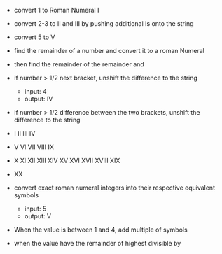 * convert 1 to Roman Numeral I

* convert 2-3 to II and III by pushing additional Is onto the string

* convert 5 to V

* find the remainder of a number and convert it to a roman Numeral

* then find the remainder of the remainder and 

* if number > 1/2 next bracket, unshift the difference to the string
  * input: 4
  * output: IV

* if number > 1/2 difference between the two brackets, unshift the difference to the string


* I   II   III   IV
* V   VI   VII   VIII   IX
* X   XI   XII   XIII   XIV   XV   XVI    XVII   XVIII    XIX
* XX




* convert exact roman numeral integers into their respective equivalent symbols
  * input: 5
  * output: V
* When the value is between 1 and 4, add multiple of symbols

* when the value have the remainder of highest divisible by
